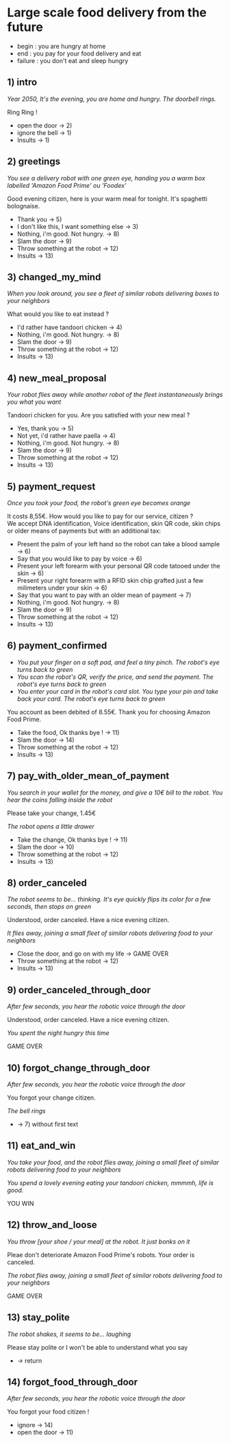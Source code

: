 # Large scale food delivery from the future
* begin : you are hungry at home
* end : you pay for your food delivery and eat
* failure : you don't eat and sleep hungry

## 1) intro
_Year 2050, It's the evening, you are home and hungry. The doorbell rings._

Ring Ring !
* open the door -> 2)
* ignore the bell -> 1)
* Insults -> 1)

## 2) greetings
_You see a delivery robot with one green eye, handing you a warm box labelled 'Amazon Food Prime' ou 'Foodex'_

Good evening citizen, here is your warm meal for tonight. It's spaghetti bolognaise.
* Thank you -> 5)
* I don't like this, I want something else -> 3)
* Nothing, i'm good. Not hungry. -> 8)
* Slam the door -> 9)
* Throw something at the robot -> 12)
* Insults -> 13)

## 3) changed_my_mind
_When you look around, you see a fleet of similar robots delivering boxes to your neighbors_

What would you like to eat instead ?
* I'd rather have tandoori chicken -> 4)
* Nothing, i'm good. Not hungry. -> 8)
* Slam the door -> 9)
* Throw something at the robot -> 12)
* Insults -> 13)

## 4) new_meal_proposal
_Your robot flies away while another robot of the fleet instantaneously brings you what you want_

Tandoori chicken for you. Are you satisfied with your new meal ?
* Yes, thank you -> 5)
* Not yet, i'd rather have paella -> 4)
* Nothing, i'm good. Not hungry. -> 8)
* Slam the door -> 9)
* Throw something at the robot -> 12)
* Insults -> 13)

## 5) payment_request
_Once you took your food, the robot's green eye becomes orange_

It costs 8,55€. How would you like to pay for our service, citizen ?  
We accept DNA identification, Voice identification, skin QR code, skin chips or older means of payments but with an additional tax:
* Present the palm of your left hand so the robot can take a blood sample -> 6)
* Say that you would like to pay by voice -> 6)
* Present your left forearm with your personal QR code tatooed under the skin -> 6)
* Present your right forearm with a RFID skin chip grafted just a few milimeters under your skin -> 6)
* Say that you want to pay with an older mean of payment -> 7)
* Nothing, i'm good. Not hungry. -> 8)
* Slam the door -> 9)
* Throw something at the robot -> 12)
* Insults -> 13)

## 6) payment_confirmed
- _You put your finger on a soft pad, and feel a tiny pinch. The robot's eye turns back to green_
- _You scan the robot's QR, verify the price, and send the payment. The robot's eye turns back to green_
- _You enter your card in the robot's card slot. You type your pin and take back your card. The robot's eye turns back to green_

You account as been debited of 8.55€. Thank you for choosing Amazon Food Prime.
* Take the food, Ok thanks bye ! -> 11)
* Slam the door -> 14)
* Throw something at the robot -> 12)
* Insults -> 13)

## 7) pay_with_older_mean_of_payment
_You search in your wallet for the money, and give a 10€ bill to the robot. You hear the coins falling inside the robot_

Please take your change, 1.45€

_The robot opens a little drawer_
* Take the change, Ok thanks bye ! -> 11)
* Slam the door -> 10)
* Throw something at the robot -> 12)
* Insults -> 13)

## 8) order_canceled
_The robot seems to be... thinking. It's eye quickly flips its color for a few seconds, then stops on green_

Understood, order canceled. Have a nice evening citizen.

_It flies away, joining a small fleet of similar robots delivering food to your neighbors_

* Close the door, and go on with my life -> GAME OVER
* Throw something at the robot -> 12)
* Insults -> 13)

## 9) order_canceled_through_door
_After few seconds, you hear the robotic voice through the door_

Understood, order canceled. Have a nice evening citizen.

_You spent the night hungry this time_

GAME OVER

## 10) forgot_change_through_door

_After few seconds, you hear the robotic voice through the door_

You forgot your change citizen.

_The bell rings_
* -> 7) without first text

## 11) eat_and_win
_You take your food, and the robot flies away, joining a small fleet of similar robots delivering food to your neighbors_

_You spend a lovely evening eating your tandoori chicken, mmmmh, life is good._

YOU WIN

## 12) throw_and_loose
_You throw [your shoe / your meal] at the robot. It just *bonks* on it_

Pleae don't deteriorate Amazon Food Prime's robots. Your order is canceled.

_The robot flies away, joining a small fleet of similar robots delivering food to your neighbors_

GAME OVER

## 13) stay_polite

_The robot shakes, it seems to be... laughing_

Please stay polite or I won't be able to understand what you say
* -> return

## 14) forgot_food_through_door
_After few seconds, you hear the robotic voice through the door_

You forgot your food citizen !
* ignore -> 14)
* open the door -> 11)

